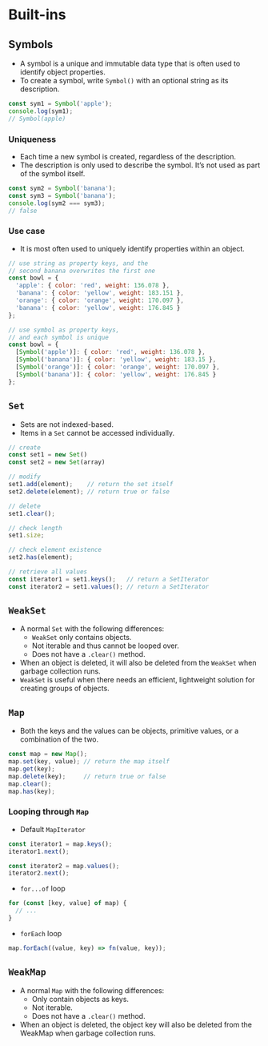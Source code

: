 # Built-ins

## Symbols
- A symbol is a unique and immutable data type that is often used to identify object properties.
- To create a symbol, write `Symbol()` with an optional string as its description.

```js
const sym1 = Symbol('apple');
console.log(sym1);
// Symbol(apple)
```

### Uniqueness
- Each time a new symbol is created, regardless of the description.
- The description is only used to describe the symbol. It’s not used as part of the symbol itself.

```js
const sym2 = Symbol('banana');
const sym3 = Symbol('banana');
console.log(sym2 === sym3);
// false
```

### Use case
- It is most often used to uniquely identify properties within an object.

```js
// use string as property keys, and the
// second banana overwrites the first one
const bowl = {
  'apple': { color: 'red', weight: 136.078 },
  'banana': { color: 'yellow', weight: 183.151 },
  'orange': { color: 'orange', weight: 170.097 },
  'banana': { color: 'yellow', weight: 176.845 }
};

// use symbol as property keys,
// and each symbol is unique
const bowl = {
  [Symbol('apple')]: { color: 'red', weight: 136.078 },
  [Symbol('banana')]: { color: 'yellow', weight: 183.15 },
  [Symbol('orange')]: { color: 'orange', weight: 170.097 },
  [Symbol('banana')]: { color: 'yellow', weight: 176.845 }
};
```

## `Set`
- Sets are not indexed-based.
- Items in a `Set` cannot be accessed individually.

```js
// create
const set1 = new Set()
const set2 = new Set(array)

// modify
set1.add(element);    // return the set itself
set2.delete(element); // return true or false

// delete
set1.clear();

// check length
set1.size;

// check element existence
set2.has(element);

// retrieve all values
const iterator1 = set1.keys();   // return a SetIterator
const iterator2 = set1.values(); // return a SetIterator
```

## `WeakSet`
- A normal `Set` with the following differences:
  - `WeakSet` only contains objects.
  - Not iterable and thus cannot be looped over.
  - Does not have a `.clear()` method.
- When an object is deleted, it will also be deleted from the `WeakSet`
 when garbage collection runs.
- `WeakSet` is useful when there needs an efficient, lightweight solution for creating groups of objects.

## `Map`
- Both the keys and the values can be objects, primitive values, or a combination of the two.

```js
const map = new Map();
map.set(key, value); // return the map itself
map.get(key);
map.delete(key);     // return true or false
map.clear();
map.has(key);
```

### Looping through `Map`
- Default `MapIterator`

```js
const iterator1 = map.keys();
iterator1.next();

const iterator2 = map.values();
iterator2.next();
```

- `for...of` loop

```js
for (const [key, value] of map) {
  // ...
}
```

- `forEach` loop

```js
map.forEach((value, key) => fn(value, key));
```

## `WeakMap`
- A normal `Map` with the following differences:
  - Only contain objects as keys.
  - Not iterable.
  - Does not have a `.clear()` method.
- When an object is deleted, the object key will also be deleted from the WeakMap when garbage collection runs.
